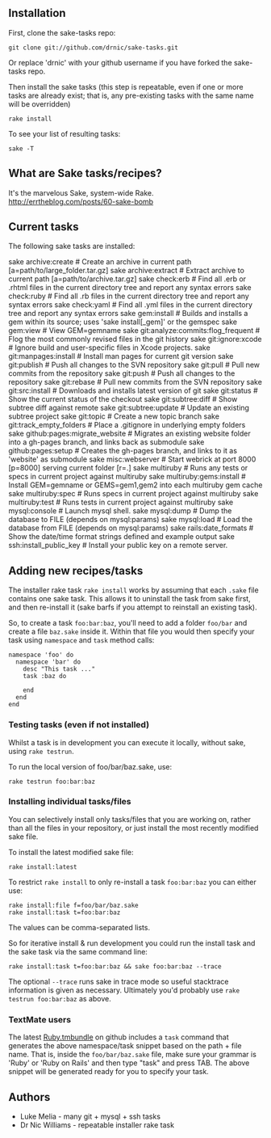 ## Installation

First, clone the sake-tasks repo:

	git clone git://github.com/drnic/sake-tasks.git

Or replace 'drnic' with your github username if you have forked the sake-tasks repo.

Then install the sake tasks (this step is repeatable, even if one or more tasks are already exist; that is, any pre-existing tasks with the same name will be overridden)

	rake install

To see your list of resulting tasks:

	sake -T

## What are Sake tasks/recipes?

It's the marvelous Sake, system-wide Rake.  
http://errtheblog.com/posts/60-sake-bomb

## Current tasks

The following sake tasks are installed:

  sake archive:create                      # Create an archive in current path [a=path/to/large_folder.tar.gz]
  sake archive:extract                     # Extract archive to current path [a=path/to/archive.tar.gz]
  sake check:erb                           # Find all .erb or .rhtml files in the current directory tree and report any syntax errors
  sake check:ruby                          # Find all .rb files in the current directory tree and report any syntax errors
  sake check:yaml                          # Find all .yml files in the current directory tree and report any syntax errors
  sake gem:install                         # Builds and installs a gem within its source; uses 'sake install[_gem]' or the gemspec
  sake gem:view                            # View GEM=gemname
  sake git:analyze:commits:flog_frequent   # Flog the most commonly revised files in the git history
  sake git:ignore:xcode                    # Ignore build and user-specific files in Xcode projects.
  sake git:manpages:install                # Install man pages for current git version
  sake git:publish                         # Push all changes to the SVN repository
  sake git:pull                            # Pull new commits from the repository
  sake git:push                            # Push all changes to the repository
  sake git:rebase                          # Pull new commits from the SVN repository
  sake git:src:install                     # Downloads and installs latest version of git
  sake git:status                          # Show the current status of the checkout
  sake git:subtree:diff                    # Show subtree diff against remote
  sake git:subtree:update                  # Update an existing subtree project
  sake git:topic                           # Create a new topic branch
  sake git:track_empty_folders             # Place a .gitignore in underlying empty folders
  sake github:pages:migrate_website        # Migrates an existing website folder into a gh-pages branch, and links back as submodule
  sake github:pages:setup                  # Creates the gh-pages branch, and links to it as 'website' as submodule
  sake misc:webserver                      # Start webrick at port 8000 [p=8000] serving current folder [r=.]
  sake multiruby                           # Runs any tests or specs in current project against multiruby
  sake multiruby:gems:install              # Install GEM=gemname or GEMS=gem1,gem2 into each multiruby gem cache
  sake multiruby:spec                      # Runs specs in current project against multiruby
  sake multiruby:test                      # Runs tests in current project against multiruby
  sake mysql:console                       # Launch mysql shell.
  sake mysql:dump                          # Dump the database to FILE (depends on mysql:params)
  sake mysql:load                          # Load the database from FILE (depends on mysql:params)
  sake rails:date_formats                  # Show the date/time format strings defined and example output
  sake ssh:install_public_key              # Install your public key on a remote server.

## Adding new recipes/tasks

The installer rake task `rake install` works by assuming that each `.sake` file contains one sake task. This allows it to uninstall the task from sake first, and then re-install it (sake barfs if you attempt to reinstall an existing task).

So, to create a task `foo:bar:baz`, you'll need to add a folder `foo/bar` and create a file `baz.sake` inside it. Within that file you would then specify your task using `namespace` and `task` method calls:

	namespace 'foo' do
	  namespace 'bar' do
	    desc "This task ..."
	    task :baz do

	    end
	  end
	end

### Testing tasks (even if not installed)

Whilst a task is in development you can execute it locally, without sake, using `rake testrun`.

To run the local version of foo/bar/baz.sake, use:

	rake testrun foo:bar:baz

### Installing individual tasks/files

You can selectively install only tasks/files that you are working on, rather than all the files in your repository, or just install the most recently modified sake file.

To install the latest modified sake file:

	rake install:latest

To restrict `rake install` to only re-install a task `foo:bar:baz` you can either use:

	rake install:file f=foo/bar/baz.sake
	rake install:task t=foo:bar:baz

The values can be comma-separated lists.

So for iterative install & run development you could run the install task and the sake task via the same command line:

	rake install:task t=foo:bar:baz && sake foo:bar:baz --trace

The optional `--trace` runs sake in trace mode so useful stacktrace information is given as necessary. Ultimately you'd probably use `rake testrun foo:bar:baz` as above.

### TextMate users

The latest [Ruby.tmbundle](http://github.com/drnic/ruby-tmbundle) on github includes a `task` command that generates the above namespace/task snippet based on the path + file name. That is, inside the `foo/bar/baz.sake` file, make sure your grammar is 'Ruby' or 'Ruby on Rails' and then type "task" and press TAB. The above snippet will be generated ready for you to specify your task.

## Authors

* Luke Melia - many git + mysql + ssh tasks
* Dr Nic Williams - repeatable installer rake task
